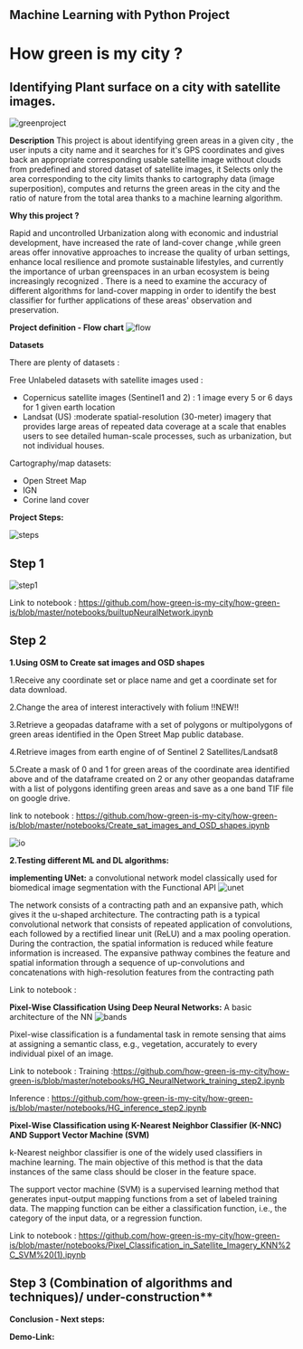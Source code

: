 #
## Machine Learning with Python Project

# How green is my city ?

## Identifying Plant surface on a city with satellite images.

![greenproject](https://user-images.githubusercontent.com/72912247/121811213-02297780-cc64-11eb-9476-6ceffd05d3a8.jpeg)


**Description**
This project is about identifying green areas in a given city , the user inputs a city name and it searches for it's GPS coordinates and gives back an appropriate corresponding usable satellite image without clouds from predefined and stored dataset of satellite images, it Selects only the area corresponding to the city limits thanks to cartography data (image superposition), computes and returns the green areas in the city and the ratio of nature from the total area thanks to a machine learning algorithm.


**Why this project ?**

Rapid and uncontrolled Urbanization along with economic and industrial development, have increased the rate of land-cover change ,while green areas offer innovative approaches to increase the quality of urban settings, enhance local resilience and promote sustainable lifestyles, and currently the importance of urban greenspaces in an urban ecosystem is being increasingly recognized . There is a need to examine the accuracy of different algorithms for land-cover mapping in order to identify the best classifier for further applications of these areas' observation and preservation.


**Project definition - Flow chart**
![flow](https://user-images.githubusercontent.com/72912247/121818590-65c59c00-cc88-11eb-8c6d-80f02a92b048.JPG)

**Datasets**

There are plenty of datasets :

Free Unlabeled datasets with satellite images used :

- Copernicus satellite images (Sentinel1 and 2) : 1 image every 5 or 6 days for 1 given earth location
- Landsat (US) :moderate spatial-resolution (30-meter) imagery that provides large areas of repeated data coverage at a scale that enables users to see detailed human-scale processes, such as urbanization, but not individual houses.

Cartography/map datasets:

- Open Street Map
- IGN
- Corine land cover


**Project Steps:**

![steps](https://user-images.githubusercontent.com/72912247/121821154-79c4ca00-cc97-11eb-87d9-c45aab7ced9a.JPG)



## Step 1

![step1](https://user-images.githubusercontent.com/72912247/121911112-bd6b1280-cd2f-11eb-97d7-c30af0f82da2.JPG)

Link to notebook :
https://github.com/how-green-is-my-city/how-green-is/blob/master/notebooks/builtupNeuralNetwork.ipynb






## Step 2

**1.Using OSM to Create sat images and OSD shapes**

1.Receive any coordinate set or place name and get a coordinate set for data download.

2.Change the area of interest interactively with folium !!NEW!!

3.Retrieve a geopadas dataframe with a set of polygons or multipolygons of green areas identified in the Open Street Map public database.

4.Retrieve images from earth engine of of Sentinel 2 Satellites/Landsat8 

5.Create a mask of 0 and 1 for green areas of the coordinate area identified above and of the dataframe created on 2 or any other geopandas dataframe with a list of polygons identifing green areas and save as a one band TIF file on google drive.

link to notebook : https://github.com/how-green-is-my-city/how-green-is/blob/master/notebooks/Create_sat_images_and_OSD_shapes.ipynb

![io](https://user-images.githubusercontent.com/72912247/121821733-2a809880-cc9b-11eb-8fe2-20c48ef24d6a.JPG)



**2.Testing different ML and DL algorithms:**

**implementing UNet:**
a convolutional network model classically used for biomedical image segmentation with the Functional API
![unet](https://user-images.githubusercontent.com/72912247/121819354-da9ad500-cc8c-11eb-9bb8-3737330143e9.png)

The network consists of a contracting path and an expansive path, which gives it the u-shaped architecture. The contracting path is a typical convolutional network that consists of repeated application of convolutions, each followed by a rectified linear unit (ReLU) and a max pooling operation. During the contraction, the spatial information is reduced while feature information is increased. The expansive pathway combines the feature and spatial information through a sequence of up-convolutions and concatenations with high-resolution features from the contracting path 

Link to notebook :

**Pixel-Wise Classification Using Deep Neural Networks:**
A basic architecture of the NN 
![bands](https://user-images.githubusercontent.com/72912247/121820860-4a14c280-cc95-11eb-8648-6ab28852ba7d.jpeg)

Pixel-wise classification is a fundamental task in remote sensing that aims at assigning a semantic
class, e.g., vegetation, accurately to every individual pixel of an image.

Link to notebook : 
Training :https://github.com/how-green-is-my-city/how-green-is/blob/master/notebooks/HG_NeuralNetwork_training_step2.ipynb

Inference : https://github.com/how-green-is-my-city/how-green-is/blob/master/notebooks/HG_inference_step2.ipynb


**Pixel-Wise Classification using K-Nearest Neighbor Classifier (K-NNC) AND Support Vector Machine (SVM)**

k-Nearest neighbor classifier is one of the widely used classifiers in machine learning. The main objective of this method is that the data instances of the same class should be closer in the feature space.

The support vector machine (SVM) is a supervised learning method that generates input-output mapping functions from a set of labeled training data. The mapping function can be either a classification function, i.e., the category of the input data, or a regression function.

Link to notebook : https://github.com/how-green-is-my-city/how-green-is/blob/master/notebooks/Pixel_Classification_in_Satellite_Imagery_KNN%2C_SVM%20(1).ipynb


## Step 3 (Combination of algorithms and techniques)/ under-construction**

**Conclusion - Next steps:**



**Demo-Link:**
